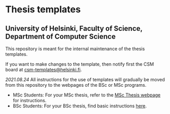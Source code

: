 #  Thesis templates
## University of Helsinki, Faculty of Science, Department of Computer Science

This repository is meant for the internal maintenance of the thesis templates.

If you want to make changes to the template, then notify first the CSM board at csm-templates@helsinki.fi.

*2021.08.24* All instructions for the use of templates will gradually be moved from this repository to the webpages of the BSc or MSc programs.

* MSc Students: For your MSc thesis, refer to the [MSc Thesis webpage](https://courses.helsinki.fi/en/csm11005/) for instructions.
* BSc Students: For your BSc thesis, find basic instructions [here](https://version.helsinki.fi/-/ide/project/cs/thesis-template/tree/revision-2021/-/bsc-instructions.md/#thesis-templates-instructions-for-bsc-students).
